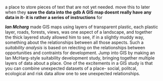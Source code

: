 a place to store pieces of text that are not yet needed.
move this to later when they **save the data into the gdb A GIS map doesnt really have any data in it- it is rather a series of instructions** for 


***Ian Mcharg*** made GIS maps using layers of transparent plastic, each plastic layer, roads, forests, views, was one aspect of a landscape, and together the thick layered study allowed him to see, if in a slightly muddy way, something about the relationships between all those aspects. Such a *suitability analysis* is based on relecting on the relationships between opportunities and contraints for development. Jump into GIS by making an Ian McHarg-style suitability development study, bringing together multiple layers of data about a place. One of the excitements in a GIS study is that you can combine unexpected datasets of a place- social, politcal, ecological and risk data allow one to see unexpected relationships.